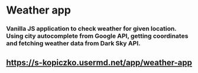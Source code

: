 # Weather app

### Vanilla JS application to check weather for given location. Using city autocomplete from Google API, getting coordinates and fetching weather data from Dark Sky API.  
## https://s-kopiczko.usermd.net/app/weather-app
